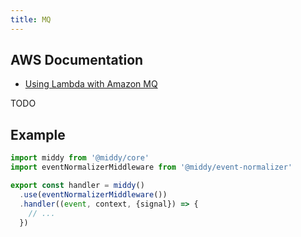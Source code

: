 ```yaml
---
title: MQ
---
```


## AWS Documentation
- [Using Lambda with Amazon MQ](https://docs.aws.amazon.com/lambda/latest/dg/with-mq.html)

TODO

## Example
```javascript
import middy from '@middy/core'
import eventNormalizerMiddleware from '@middy/event-normalizer'

export const handler = middy()
  .use(eventNormalizerMiddleware())
  .handler((event, context, {signal}) => {
    // ...
  })
```
